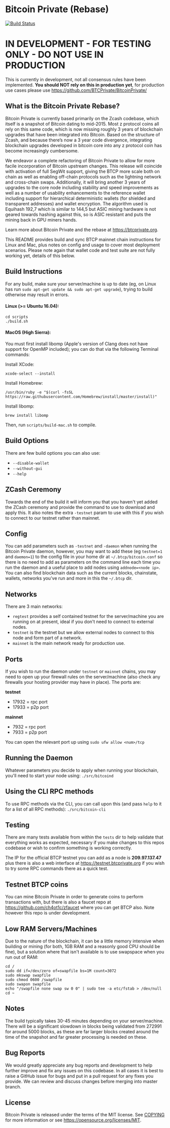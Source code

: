 Bitcoin Private (Rebase)
=====================================

[![Build Status](https://travis-ci.com/BTCPrivate/BTCP-Rebase.svg?branch=master)](https://travis-ci.com/BTCPrivate/BTCP-Rebase)

IN DEVELOPMENT - FOR TESTING ONLY - DO NOT USE IN PRODUCTION
===========
This is currently in development, not all consensus rules have been implemented. **You should NOT rely on this in production yet**, for production use cases please use https://github.com/BTCPrivate/BitcoinPrivate/

What is the Bitcoin Private Rebase?
----------------

Bitcoin Private is currently based primarily on the Zcash codebase, which itself is a snapshot of Bitcoin dating to mid-2015. Most z protocol coins all rely on this same code, which is now missing roughly 3 years of blockchain upgrades that have been integrated into Bitcoin. Based on the structure of Zcash, and because there’s now a 3 year code divergence, integrating blockchain upgrades developed in bitcoin core into any z protocol coin has become increasingly cumbersome.

We endeavor a complete refactoring of Bitcoin Private to allow for more facile incorporation of Bitcoin upstream changes. This release will coincide with activation of full SegWit support, giving the BTCP more scale both on chain as well as enabling off-chain protocols such as the lightning network and cross-chain swaps. Additionally, it will bring another 3 years of upgrades to the core node including stability and speed improvements as well as a number of usability enhancements to the reference wallet including support for hierarchical deterministic wallets (for shielded and transparent addresses) and wallet encryption. The algorithm used is Equihash 192,7 which is similar to 144,5 but ASIC mining hardware is not geared towards hashing against this, so is ASIC resistant and puts the mining back in GPU miners hands.

Learn more about Bitcoin Private and the rebase at https://btcprivate.org.

This README provides build and sync BTCP mainnet chain instructions for Linux and Mac, plus notes on config and usage to cover most deployment scenarios. Please note again that wallet code and test suite are not fully working yet, details of this below.

Build Instructions
-------

For any build, make sure your server/machine is up to date (eg, on Linux has run `sudo apt-get update && sudo apt-get upgrade`), trying to build otherwise may result in errors.

#### Linux (>= Ubuntu 16.04):
```
cd scripts
./build.sh
```

#### MacOS (High Sierra):
You must first install libomp (Apple's version of Clang does not have support for OpenMP included); you can do that via the following Terminal commands:

Install XCode:
```
xcode-select --install
```
Install Homebrew:
```
/usr/bin/ruby -e "$(curl -fsSL https://raw.githubusercontent.com/Homebrew/install/master/install)"
```
Install libomp:
```
brew install libomp
```

Then, run `scripts/build-mac.sh` to compile.

Build Options
------

There are few build options you can also use:
- `--disable-wallet`
- `--without-gui`
- `--help`

ZCash Ceremony
------

Towards the end of the build it will inform you that you haven't yet added the ZCash ceremony and provide the command to use to download and apply this. It also notes the extra `-testnet` param to use with this if you wish to connect to our testnet rather than mainnet.

Config
------

You can add parameters such as `-testnet` and `-daemon` when running the Bitcoin Private daemon, however, you may want to add these (eg `testnet=1` and `daemon=1`) to the config file in your home dir at `~/.btcp/bitcoin.conf` so there is no need to add as parameters on the command line each time you run the daemon and a useful place to add nodes using `addnode=<node ip>`. You can also find blockchain data such as the current blocks, chainstate, wallets, networks you've run and more in this the `~/.btcp` dir.  

Networks
------

There are 3 main networks:
- `regtest` provides a self contained testnet for the server/machine you are running on at present, ideal if you don't need to connect to external nodes.
- `testnet` is the testnet but we allow external nodes to connect to this node and form part of a network.
- `mainnet` is the main network ready for production use.

Ports
------
If you wish to run the daemon under `testnet` or `mainnet` chains, you may need to open up your firewall rules on the server/machine (also check any firewalls your hosting provider may have in place). The ports are:

**testnet**
- 17932 = rpc port
- 17933 = p2p port

**mainnet**
- 7932 = rpc port
- 7933 = p2p port

You can open the relevant port up using `sudo ufw allow <num>/tcp`

Running the Daemon
------

Whatever parameters you decide to apply when running your blockchain, you'll need to start your node using:
`./src/bitcoind`

Using the CLI RPC methods
------

To use RPC methods via the CLI, you can call upon this (and pass `help` to it for a list of all RPC methods):
`./src/bitcoin-cli`

Testing
------

There are many tests available from within the `tests` dir to help validate that everything works as expected, necessary if you make changes to this repos codebase or wish to confirm something is working correctly.

The IP for the official BTCP testnet you can add as a node is **209.97.137.47** plus there is also a web interface at https://testnet.btcprivate.org if you wish to try some RPC commands there as a quick test. 

Testnet BTCP coins
------

You can mine Bitcoin Private in order to generate coins to perform transactions with, but there is also a faucet repo at https://github.com/ch4ot1c/zfaucet where you can get BTCP also. Note however this repo is under development.

Low RAM Servers/Machines
------

Due to the nature of the blockchain, it can be a little memory intensive when building or mining (for both, 1GB RAM and a reasonly good CPU should be fine), but a solution where that isn't available is to use swapspace when you run out of RAM:

```
cd /
sudo dd if=/dev/zero of=swapfile bs=1M count=3072
sudo mkswap swapfile
sudo chmod 0600 /swapfile
sudo swapon swapfile
echo "/swapfile none swap sw 0 0" | sudo tee -a etc/fstab > /dev/null
cd ~
```

Notes
-------

The build typically takes 30-45 minutes depending on your server/machine. There will be a significant slowdown in blocks being validated from 272991 for around 5000 blocks, as these are far larger blocks created around the time of the snapshot and far greater processing is needed on these.

Bug Reports
-------

We would greatly appreciate any bug reports and development to help further improve and fix any issues on this codebase. In all cases it is best to raise a GitHub issue for bugs and put in a pull request for any fixes you provide. We can review and discuss changes before merging into master branch. 

License
-------

Bitcoin Private is released under the terms of the MIT license. See [COPYING](COPYING) for more
information or see https://opensource.org/licenses/MIT.
